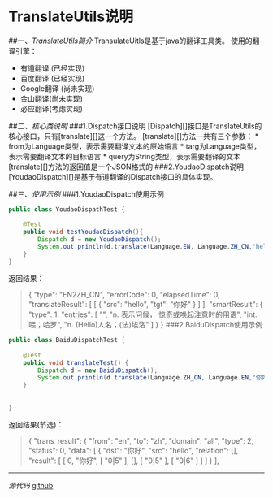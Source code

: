 #  TranslateUtils说明

##一、*TranslateUtils简介*
TransulateUitls是基于java的翻译工具类。
使用的翻译引擎：
* 有道翻译 (已经实现)
* 百度翻译 (已经实现)
* Google翻译 (尚未实现)
* 金山翻译(尚未实现)
* 必应翻译(考虑实现)

##二、*核心类说明*
###1.Dispatch接口说明
	[Dispatch][]接口是TranslateUtils的核心接口，只有[translate][]这一个方法。
	[translate][]方法一共有三个参数：
	* from为Language类型，表示需要翻译文本的原始语言
	* targ为Language类型，表示需要翻译文本的目标语言
	* query为String类型，表示需要翻译的文本
	[translate][]方法的返回值是一个JSON格式的
###2.YoudaoDispatch说明
	[YoudaoDispatch][]是基于有道翻译的Dispatch接口的具体实现。

##三、*使用示例*
###1.YoudaoDispatch使用示例
```JAVA
public class YoudaoDispathTest {

	@Test
	public void testYoudaoDispatch(){
		Dispatch d = new YoudaoDispatch();
		System.out.println(d.translate(Language.EN, Language.ZH_CN,"hello"));
	}
}
```
返回结果：
>{
    "type": "EN2ZH_CN",
    "errorCode": 0,
    "elapsedTime": 0,
    "translateResult": [
        [
            {
                "src": "hello",
                "tgt": "你好"
            }
        ]
    ],
    "smartResult": {
        "type": 1,
        "entries": [
            "",
            "n. 表示问候， 惊奇或唤起注意时的用语",
            "int. 喂；哈罗",
            "n. (Hello)人名；(法)埃洛"
        ]
    }
}
###2.BaiduDispatch使用示例
```JAVA
public class BaiduDispatchTest {
	
	@Test
	public void translateTest() {
		Dispatch d = new BaiduDispatch();
		System.out.println(d.translate(Language.ZH_CN, Language.EN,"你好"));
	}
	
	 
}
```
返回结果(节选)：
>{
    "trans_result": {
        "from": "en",
        "to": "zh",
        "domain": "all",
        "type": 2,
        "status": 0,
        "data": [
            {
                "dst": "你好",
                "src": "hello",
                "relation": [],
                "result": [
                    [
                        0,
                        "你好",
                        [
                            "0|5"
                        ],
                        [],
                        [
                            "0|5"
                        ],
                        [
                            "0|6"
                        ]
                    ]
                ]
            }
        ],
        
***
*源代码*
[github](https://github.com/damingerdai/TranslateUtils](https://github.com/damingerdai/TranslateUtils))